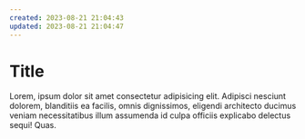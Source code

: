```yaml
---
created: 2023-08-21 21:04:43
updated: 2023-08-21 21:04:47
---
```


# Title

Lorem, ipsum dolor sit amet consectetur adipisicing elit.
Adipisci nesciunt dolorem, blanditiis ea facilis, omnis dignissimos, eligendi architecto ducimus veniam necessitatibus illum assumenda id culpa officiis explicabo delectus sequi! Quas.

